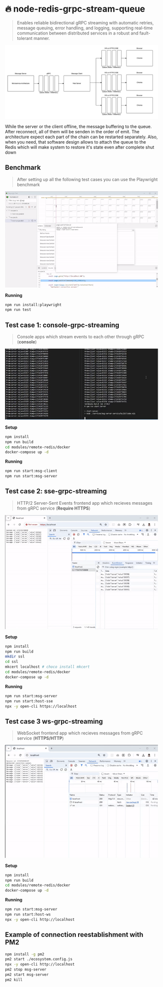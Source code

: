 # 🔥 node-redis-grpc-stream-queue

> Enables reliable bidirectional gRPC streaming with automatic retries, message queuing, error handling, and logging, supporting real-time communication between distributed services in a robust and fault-tolerant manner.

![schema](./assets/schema.png)

While the server or the client offline, the message buffering to the queue. After reconnect, all of them will be senden in the order of emit. The architecture expect each part of the chain can be restarted separately. Also, when you need, that software design allows to attach the queue to the Redis which will make system to restore it's state even after complete shut down

## Benchmark

> After setting up all the following test cases you can use the Playwright benchmark

![playwright-benchmark](./assets/playwright-benchmark.gif)

**Running**

```bash
npm run install:playwright
npm run test
```

## Test case 1: console-grpc-streaming

> Console apps which stream events to each other through gRPC (**console**)

![grpc-queue](./assets/grpc-queue.gif)

**Setup**

```bash
npm install
npm run build
cd modules/remote-redis/docker
docker-compose up -d
```

**Running**

```bash
npm run start:msg-client
npm run start:msg-server
```

## Test case 2: sse-grpc-streaming

> HTTP/2 Server-Sent Events frontend app which recieves messages from gRPC service (**Require HTTPS**)

![sse-queue](./assets/sse-queue.gif)

**Setup**

```bash
npm install
npm run build
mkdir ssl
cd ssl
mkcert localhost # choco install mkcert
cd modules/remote-redis/docker
docker-compose up -d
```

**Running**

```bash
npm run start:msg-server
npm run start:host-sse
npx -y open-cli https://localhost
```

## Test case 3 ws-grpc-streaming

> WebSocket frontend app which recieves messages from gRPC service (**HTTPS/HTTP**)

![ws-queue](./assets/ws-queue.gif)

**Setup**

```bash
npm install
npm run build
cd modules/remote-redis/docker
docker-compose up -d
```

**Running**

```bash
npm run start:msg-server
npm run start:host-ws
npx -y open-cli http://localhost
```

## Example of connection reestablishment with PM2

```bash
npm install -g pm2
pm2 start ./ecosystem.config.js
npx -y open-cli http://localhost
pm2 stop msg-server
pm2 start msg-server
pm2 kill
```
